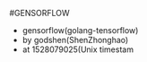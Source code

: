 #GENSORFLOW
- gensorflow(golang-tensorflow)
- by godshen(ShenZhonghao)
- at 1528079025(Unix timestam